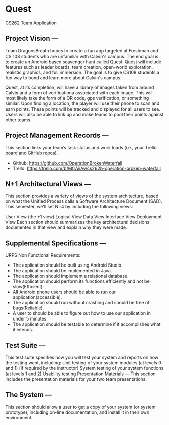# Quest
CS262 Team Application

## Project Vision —

Team DragonsBreath hopes to create a fun app targeted at Freshman and CS 108 students who are unfamiliar with Calvin's campus. The end goal is to create an Android based scavenger hunt called Quest. Quest will include features such as leader boards, team creation, open-world exploration, realistic graphics, and full immersion. The goal is to give CS108 students a fun way to bond and learn more about Calvin's campus.

Quest, at its completion, will have a library of images taken from around Calvin and a form of verificationa associated with each image. This will most likely take the form of a QR code, gps verification, or something similar. Upon finding a location, the player will use their phone to scan and earn points. These points will be tracked and displayed for all users to see. Users will also be able to link up and make teams to pool their points against other teams.

## Project Management Records — 

 This section links your team’s task status and work loads (i.e., your Trello board and GitHub repos).

 - Github: https://github.com/OperationBrokenWaterfall
 - Trello: https://trello.com/b/MfrAjiAv/cs262b-operation-broken-waterfall

## N+1 Architectural Views — 
This section provides a variety of views of the system architecture, based on what the Unified Process calls a Software Architecture Document (SAD). This semester, we'll set N=4 by including the following views:

User View (the +1 view)
Logical View
Data View
Interface View
Deployment View
Each section should summarizes the key architectural decisions documented in that view and explain why they were made.

## Supplemental Specifications — 
  URPS Non Functional Requirements:
  - The application should be built using Android Studio.
  - The application should be implemented in Java.
  - The application should implement a relational database.
  - The application should perform its functions efficiently and not be slow(Efficient).
  - All Android phone users should be able to run our application(accessible).
  - The application should run without crashing and should be free of bugs(Reliable).
  - A user to should be able to figure out how to use our application in under 5 minutes.  
  - The application should be testable to determine if it accomplishes what it intends.  

## Test Suite — 
This test suite specifies how you will test your system and reports on how the testing went, including: Unit testing of your system modules (at levels 0 and 1) (if required by the instructor) System testing of your system functions (at levels 1 and 2) Usability testing Presentation Materials — This section includes the presentation materials for your two team presentations.

## The System — 
This section should allow a user to get a copy of your system (or system prototype), including on-line documentation, and install it in their own environment.
